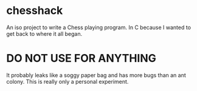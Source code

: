 # chesshack
An iso project to write a Chess playing program. In C because I wanted to get back to where it all began.  


# DO NOT USE FOR ANYTHING
It probably leaks like a soggy paper bag and has more bugs than an ant colony.  This is really only a personal experiment.
